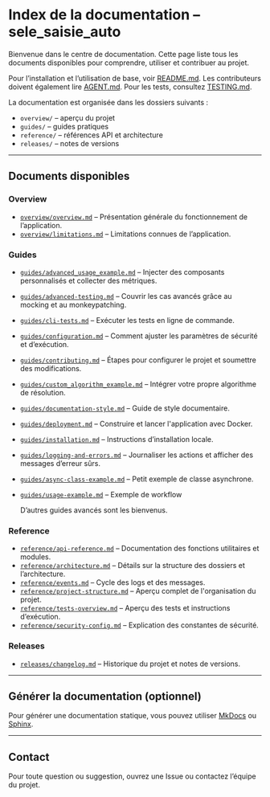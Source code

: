 # Index de la documentation – sele_saisie_auto

Bienvenue dans le centre de documentation. Cette page liste tous les documents disponibles pour comprendre, utiliser et contribuer au projet.

Pour l’installation et l’utilisation de base, voir [README.md](../README.md). Les contributeurs doivent également lire [AGENT.md](../AGENT.md).
Pour les tests, consultez [TESTING.md](../TESTING.md).

La documentation est organisée dans les dossiers suivants :
- `overview/` – aperçu du projet
- `guides/` – guides pratiques
- `reference/` – références API et architecture
- `releases/` – notes de versions

---

## Documents disponibles

### Overview

- [`overview/overview.md`](overview/overview.md) – Présentation générale du fonctionnement de l’application.
- [`overview/limitations.md`](overview/limitations.md) – Limitations connues de l’application.

### Guides
- [`guides/advanced_usage_example.md`](guides/advanced_usage_example.md) – Injecter des composants personnalisés et collecter des métriques.
- [`guides/advanced-testing.md`](guides/advanced-testing.md) – Couvrir les cas avancés grâce au mocking et au monkeypatching.
- [`guides/cli-tests.md`](guides/cli-tests.md) – Exécuter les tests en ligne de commande.
- [`guides/configuration.md`](guides/configuration.md) – Comment ajuster les paramètres de sécurité et d’exécution.
- [`guides/contributing.md`](guides/contributing.md) – Étapes pour configurer le projet et soumettre des modifications.
- [`guides/custom_algorithm_example.md`](guides/custom_algorithm_example.md) – Intégrer votre propre algorithme de résolution.
- [`guides/documentation-style.md`](guides/documentation-style.md) – Guide de style documentaire.
- [`guides/deployment.md`](guides/deployment.md) – Construire et lancer l'application avec Docker.
- [`guides/installation.md`](guides/installation.md) – Instructions d’installation locale.
- [`guides/logging-and-errors.md`](guides/logging-and-errors.md) – Journaliser les actions et afficher des messages d’erreur sûrs.
- [`guides/async-class-example.md`](guides/async-class-example.md) – Petit exemple de classe asynchrone.
- [`guides/usage-example.md`](guides/usage-example.md) – Exemple de workflow

  D’autres guides avancés sont les bienvenus.

### Reference

- [`reference/api-reference.md`](reference/api-reference.md) – Documentation des fonctions utilitaires et modules.
- [`reference/architecture.md`](reference/architecture.md) – Détails sur la structure des dossiers et l’architecture.
- [`reference/events.md`](reference/events.md) – Cycle des logs et des messages.
- [`reference/project-structure.md`](reference/project-structure.md) – Aperçu complet de l'organisation du projet.
- [`reference/tests-overview.md`](reference/tests-overview.md) – Aperçu des tests et instructions d’exécution.
- [`reference/security-config.md`](reference/security-config.md) – Explication des constantes de sécurité.


### Releases

- [`releases/changelog.md`](releases/changelog.md) – Historique du projet et notes de versions.

---

## Générer la documentation (optionnel)

Pour générer une documentation statique, vous pouvez utiliser [MkDocs](https://www.mkdocs.org/) ou [Sphinx](https://www.sphinx-doc.org/).

---

## Contact

Pour toute question ou suggestion, ouvrez une Issue ou contactez l’équipe du projet.
